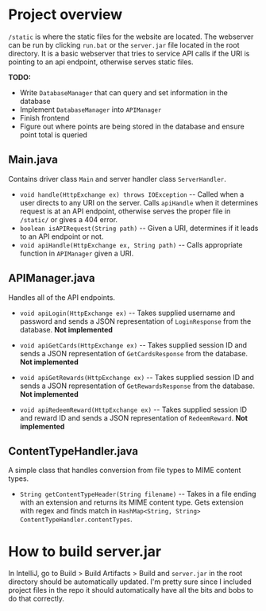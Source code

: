 # Project overview

`/static` is where the static files for the website are located. The webserver can be run by clicking `run.bat` or the `server.jar` file located in the root directory. It is a basic webserver that tries to service API calls if the URI is pointing to an api endpoint, otherwise serves static files.

**TODO:**
- Write `DatabaseManager` that can query and set information in the database
- Implement `DatabaseManager` into `APIManager`
- Finish frontend
- Figure out where points are being stored in the database and ensure point total is queried

## Main.java

Contains driver class `Main` and server handler class `ServerHandler`.

- `void handle(HttpExchange ex) throws IOException`
-- Called when a user directs to any URI on the server. Calls `apiHandle` when it determines request is at an API endpoint, otherwise serves the proper file in `/static/` or gives a 404 error.
- `boolean isAPIRequest(String path)`
-- Given a URI, determines if it leads to an API endpoint or not.
- `void apiHandle(HttpExchange ex, String path)`
-- Calls appropriate function in `APIManager` given a URI.

## APIManager.java

Handles all of the API endpoints.

- `void apiLogin(HttpExchange ex)`
-- Takes supplied username and password and sends a JSON representation of `LoginResponse` from the database. **Not implemented**

- `void apiGetCards(HttpExchange ex)`
-- Takes supplied session ID and sends a JSON representation of `GetCardsResponse` from the database. **Not implemented**

- `void apiGetRewards(HttpExchange ex)`
-- Takes supplied session ID and sends a JSON representation of `GetRewardsResponse` from the database. **Not implemented**

- `void apiRedeemReward(HttpExchange ex)`
-- Takes supplied session ID and reward ID and sends a JSON representation of `RedeemReward`. **Not implemented**

## ContentTypeHandler.java

A simple class that handles conversion from file types to MIME content types.

- `String getContentTypeHeader(String filename)`
-- Takes in a file ending with an extension and returns its MIME content type. Gets extension with regex and finds match in `HashMap<String, String> ContentTypeHandler.contentTypes`.

# How to build server.jar

In IntelliJ, go to Build > Build Artifacts > Build and `server.jar` in the root directory should be automatically updated. I'm pretty sure since I included project files in the repo it should automatically have all the bits and bobs to do that correctly.